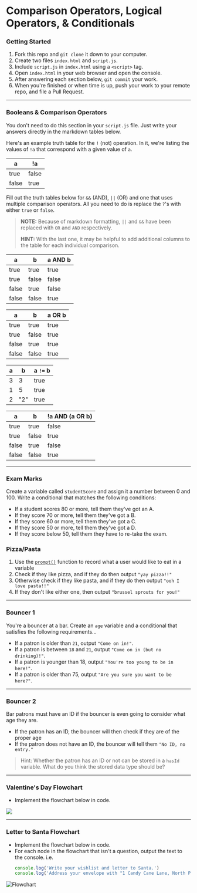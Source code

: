 # Comparison Operators, Logical Operators, & Conditionals

### Getting Started

1. Fork this repo and `git clone` it down to your computer.
1. Create two files `index.html` and `script.js`.
1. Include `script.js` in `index.html` using a `<script>` tag.
1. Open `index.html` in your web browser and open the console.
1. After answering each section below, `git commit` your work.
1. When you're finished or when time is up, push your work to your remote repo, and file a Pull Request.

---

### Booleans & Comparison Operators

You don't need to do this section in your `script.js` file. Just write your answers directly in the markdown tables below.

Here's an example truth table for the `!` (not) operation. In it, we're listing the values of `!a` that correspond with a given value of `a`.

| a     | !a    |
|-------|-------|
| true  | false |
| false | true  |

Fill out the truth tables below for `&&` (AND), `||` (OR) and one that uses multiple comparison operators. All you need to do is replace the `?`'s with either `true` or `false`.

> **NOTE:** Because of markdown formatting, `||` and `&&` have been replaced with `OR` and `AND` respectively.
>
> **HINT:** With the last one, it may be helpful to add additional columns to the table for each individual comparison.

| a     | b     | a AND b |
|-------|-------|---------|
| true  | true  | true       |
| true  | false | false       |
| false | true  | false       |
| false | false | true       |

| a     | b     | a OR b |
|-------|-------|--------|
| true  | true  | true      |
| true  | false | true      |
| false | true  | true      |
| false | false | true      |

| a | b   | a `!=` b |
|---|-----|----------|
| 3 | 3   | true        |
| 1 | 5   | true        |
| 2 | "2" | true        |

| a     | b     | !a AND (a OR b) |
|-------|-------|-----------------|
| true  | true  | false               |
| true  | false | true               |
| false | true  | false               |
| false | false | true               |

---

### Exam Marks

Create a variable called `studentScore` and assign it a number between 0 and 100. Write a conditional that matches the following conditions:

- If a student scores 80 or more, tell them they've got an A.
- If they score 70 or more, tell them they've got a B.
- If they score 60 or more, tell them they've got a C.
- If they score 50 or more, tell them they've got a D.
- If they score below 50, tell them they have to re-take the exam.

### Pizza/Pasta

1. Use the [`prompt()`](https://developer.mozilla.org/en-US/docs/Web/API/Window/prompt) function to record what a user would like to eat in a variable
1. Check if they like pizza, and if they do then output `"yay pizza!!"`
1. Otherwise check if they like pasta, and if they do then output `"ooh I love pasta!!"`
1. If they don't like either one, then output `"brussel sprouts for you!"`

---

### Bouncer 1

You're a bouncer at a bar. Create an `age` variable and a conditional that satisfies the following requirements...
- If a patron is older than `21`, output `"Come on in!"`.
- If a patron is between `18` and `21`, output `"Come on in (but no drinking)!"`.
- If a patron is younger than 18, output `"You're too young to be in here!"`.
- If a patron is older than 75, output `"Are you sure you want to be here?"`.

---

### Bouncer 2

Bar patrons must have an ID if the bouncer is even going to consider what age they are.
- If the patron has an ID, the bouncer will then check if they are of the proper age
- If the patron does not have an ID, the bouncer will tell them `"No ID, no entry."`

> Hint: Whether the patron has an ID or not can be stored in a `hasId` variable. What do you think the stored data type should be?

---

### Valentine's Day Flowchart

- Implement the flowchart below in code.

![](https://venngage-wordpress.s3.amazonaws.com/uploads/2018/02/flow-chart-template-1.png)

---

### Letter to Santa Flowchart

- Implement the flowchart below in code.
- For each node in the flowchart that isn't a question, output the text to the console.
  i.e.
  ```js
  console.log('Write your wishlist and letter to Santa.')
  console.log('Address your envelope with "1 Candy Cane Lane, North Pole".')
  ```

![Flowchart](https://i.imgur.com/CfhdkQg.jpg)
